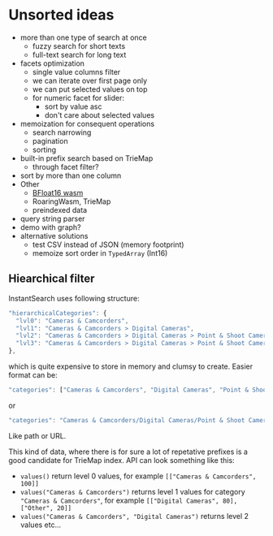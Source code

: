 # Unsorted ideas

- more than one type of search at once
  - fuzzy search for short texts
  - full-text search for long text
- facets optimization
  - single value columns filter
  - we can iterate over first page only
  - we can put selected values on top
  - for numeric facet for slider:
    - sort by value asc
    - don't care about selected values
- memoization for consequent operations
  - search narrowing
  - pagination
  - sorting
- built-in prefix search based on TrieMap
  - through facet filter?
- sort by more than one column
- Other
  - [BFloat16 wasm](https://github.com/tc39/proposal-float16array/issues/7)
  - RoaringWasm, TrieMap
  - preindexed data
- query string parser
- demo with graph?
- alternative solutions
  - test CSV instead of JSON (memory footprint)
  - memoize sort order in `TypedArray` (Int16)

## Hiearchical filter

InstantSearch uses following structure:

```js
"hierarchicalCategories": {
  "lvl0": "Cameras & Camcorders",
  "lvl1": "Cameras & Camcorders > Digital Cameras",
  "lvl2": "Cameras & Camcorders > Digital Cameras > Point & Shoot Cameras",
  "lvl3": "Cameras & Camcorders > Digital Cameras > Point & Shoot Cameras > 360 & Panoramic Cameras"
},
```

which is quite expensive to store in memory and clumsy to create. Easier format can be:

```js
"categories": ["Cameras & Camcorders", "Digital Cameras", "Point & Shoot Cameras", "360 & Panoramic Cameras"]
```

or

```js
"categories": "Cameras & Camcorders/Digital Cameras/Point & Shoot Cameras/360 & Panoramic Cameras"
```

Like path or URL.

This kind of data, where there is for sure a lot of repetative prefixes is a good candidate for TrieMap index. API can look something like this:

- `values()` return level 0 values, for example `[["Cameras & Camcorders", 100]]`
- `values("Cameras & Camcorders")` returns level 1 values for category `"Cameras & Camcorders"`, for example `[["Digital Cameras", 80], ["Other", 20]]`
- `values("Cameras & Camcorders", "Digital Cameras")` returns level 2 values etc...
